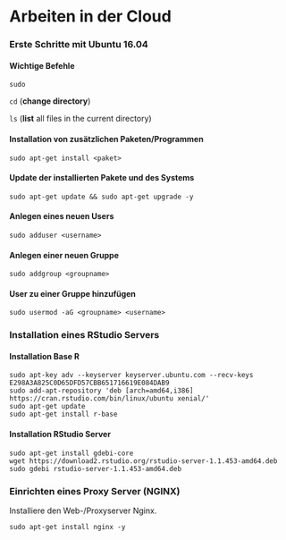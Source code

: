 # Arbeiten in der Cloud

### Erste Schritte mit Ubuntu 16.04

#### Wichtige Befehle

`sudo` 

`cd` (**change directory**)

`ls` (**list** all files in the current directory)

#### Installation von zusätzlichen Paketen/Programmen

```{bash}
sudo apt-get install <paket>
```

#### Update der installierten Pakete und des Systems

```{bash}
sudo apt-get update && sudo apt-get upgrade -y
```

#### Anlegen eines neuen Users

```{bash}
sudo adduser <username>
```

#### Anlegen einer neuen Gruppe

```{bash}
sudo addgroup <groupname>
```

#### User zu einer Gruppe hinzufügen

```{bash}
sudo usermod -aG <groupname> <username>
```

### Installation eines RStudio Servers

#### Installation Base R
```{bash}
sudo apt-key adv --keyserver keyserver.ubuntu.com --recv-keys E298A3A825C0D65DFD57CBB651716619E084DAB9
sudo add-apt-repository 'deb [arch=amd64,i386] https://cran.rstudio.com/bin/linux/ubuntu xenial/'
sudo apt-get update
sudo apt-get install r-base
```

#### Installation RStudio Server
```{bash}
sudo apt-get install gdebi-core
wget https://download2.rstudio.org/rstudio-server-1.1.453-amd64.deb
sudo gdebi rstudio-server-1.1.453-amd64.deb
```



### Einrichten eines Proxy Server (NGINX)

Installiere den Web-/Proxyserver Nginx.

```{bash}
sudo apt-get install nginx -y
```